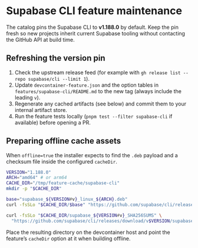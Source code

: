 # Supabase CLI feature maintenance

The catalog pins the Supabase CLI to **v1.188.0** by default. Keep the pin fresh so new projects inherit current Supabase tooling without contacting the GitHub API at build time.

## Refreshing the version pin
1. Check the upstream release feed (for example with `gh release list --repo supabase/cli --limit 1`).
2. Update `devcontainer-feature.json` and the option tables in `features/supabase-cli/README.md` to the new tag (always include the leading `v`).
3. Regenerate any cached artifacts (see below) and commit them to your internal artifact store.
4. Run the feature tests locally (`pnpm test --filter supabase-cli` if available) before opening a PR.

## Preparing offline cache assets
When `offline=true` the installer expects to find the `.deb` payload and a checksum file inside the configured `cacheDir`.

```bash
VERSION="1.188.0"
ARCH="amd64" # or arm64
CACHE_DIR="/tmp/feature-cache/supabase-cli"
mkdir -p "$CACHE_DIR"

base="supabase_${VERSION#v}_linux_${ARCH}.deb"
curl -fsSLo "$CACHE_DIR/$base" "https://github.com/supabase/cli/releases/download/v$VERSION/$base"

curl -fsSLo "$CACHE_DIR/supabase_${VERSION#v}_SHA256SUMS" \
  "https://github.com/supabase/cli/releases/download/v$VERSION/supabase_${VERSION#v}_SHA256SUMS"
```

Place the resulting directory on the devcontainer host and point the feature’s `cacheDir` option at it when building offline.
